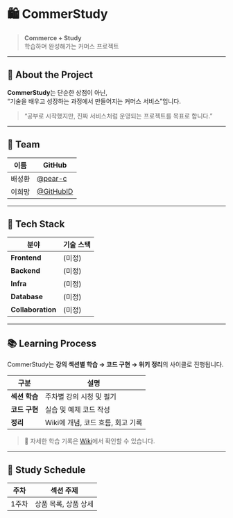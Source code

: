 # 🛍️ CommerStudy

> **Commerce + Study**  
> 학습하며 완성해가는 커머스 프로젝트  

---

## 📖 About the Project

**CommerStudy**는 단순한 상점이 아닌,  
“기술을 배우고 성장하는 과정에서 만들어지는 커머스 서비스”입니다.  

> “공부로 시작했지만, 진짜 서비스처럼 운영되는 프로젝트를 목표로 합니다.”

---

## 👥 Team

| 이름 | GitHub |
|------|------|
| 배성환 | [@pear-c](https://github.com/pear-c) |
| 이희망 | [@GitHubID](https://github.com/___) |

---

## 🧩 Tech Stack

| 분야 | 기술 스택 |
|------|------------|
| **Frontend** | (미정) |
| **Backend** | (미정) |
| **Infra** | (미정) |
| **Database** | (미정) |
| **Collaboration** | (미정) |

---

## 📚 Learning Process

CommerStudy는 **강의 섹션별 학습 → 코드 구현 → 위키 정리**의 사이클로 진행됩니다.

| 구분 | 설명 |
|------|------|
| **섹션 학습** | 주차별 강의 시청 및 필기 |
| **코드 구현** | 실습 및 예제 코드 작성 |
| **정리** | Wiki에 개념, 코드 흐름, 회고 기록 |

> 📘 자세한 학습 기록은 [Wiki](https://github.com/pear-c/CommerStudy/wiki)에서 확인할 수 있습니다.

---

## 🧠 Study Schedule

| 주차 | 섹션 주제 |
|------|------------|
| 1주차 | 상품 목록, 상품 상세 |

